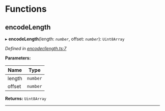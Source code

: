 

# Functions

<a id="encodelength"></a>

##  encodeLength

▸ **encodeLength**(length: *`number`*, offset: *`number`*): `Uint8Array`

*Defined in [encoder/length.ts:7](https://github.com/polkadot-js/common/blob/b0d8c85/packages/util-rlp/src/encoder/length.ts#L7)*

**Parameters:**

| Name | Type |
| ------ | ------ |
| length | `number` |
| offset | `number` |

**Returns:** `Uint8Array`

___

